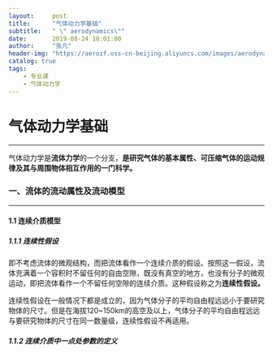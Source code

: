 ```yaml
---
layout:     post
title:      "气体动力学基础"
subtitle:   " \" aerodynamics\""
date:       2019-08-24 18:01:00
author:     "张凡"
header-img: "https://aerozf.oss-cn-beijing.aliyuncs.com/images/aerodynamics.jpg"
catalog: true
tags:
    - 专业课
    - 气体动力学
---
```


# 气体动力学基础

----

​	气体动力学是**流体力学**的一个分支，**是研究气体的基本属性、可压缩气体的运动规律及其与周围物体相互作用的一门科学。**

### 一、流体的流动属性及流动模型

----

#### 1.1 连续介质模型

##### 1.1.1 连续性假设

​	即不考虑流体的微观结构，而把流体看作一个连续介质的假设。按照这一假设，流体充满着一个容积时不留任何的自由空隙，既没有真空的地方，也没有分子的微观运动，即把流体看作一个不留任何空隙的连续介质。这种假设称之为**连续性假设。**

连续性假设在一般情况下都是成立的，因为气体分子的平均自由程远远小于要研究物体的尺寸。但是在海拔120~150km的高空及以上，气体分子的平均自由程远远与要研究物体的尺寸在同一数量级，连续性假设不再适用。

##### 1.1.2 连续介质中一点处参数的定义

​	
